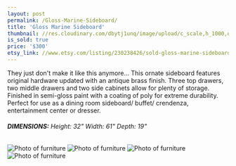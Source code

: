 ```yaml
---
layout: post
permalink: /Gloss-Marine-Sideboard/
title: 'Gloss Marine Sideboard'
thumbnail: //res.cloudinary.com/dbytj1unq/image/upload/c_scale,h_1000,q_80,w_1000/v1429630010/Oakdale-Boutique/Posts/Gloss-Marine-Sideboard/thumb.jpg
is_sold: true
price: '$300'
etsy_link: //www.etsy.com/listing/230238426/sold-gloss-marine-sideboard
---
```


They just don't make it like this anymore... This ornate sideboard features original hardware updated with an antique brass finish. Three top drawers, two middle drawers and two side cabinets allow for plenty of storage. Finished in semi-gloss paint with a coating of poly for extreme durability. Perfect for use as a dining room sideboard/ buffet/ crendenza, entertainment center or dresser. 

###### **DIMENSIONS:** Height: 32" Width: 61" Depth: 19"

![Photo of furniture][image1]
![Photo of furniture][image2]
![Photo of furniture][image3]
![Photo of furniture][image4]

<!-- Images -->
[image1]: //res.cloudinary.com/dbytj1unq/image/upload/c_limit,q_80,w_2000/v1429630010/Oakdale-Boutique/Posts/Gloss-Marine-Sideboard/IMG_8424.jpg

[image2]: //res.cloudinary.com/dbytj1unq/image/upload/c_limit,q_80,w_2000/v1429630014/Oakdale-Boutique/Posts/Gloss-Marine-Sideboard/IMG_8431.jpg

[image3]: //res.cloudinary.com/dbytj1unq/image/upload/c_limit,q_80,w_2000/v1429630012/Oakdale-Boutique/Posts/Gloss-Marine-Sideboard/IMG_8428.jpg

[image4]: //res.cloudinary.com/dbytj1unq/image/upload/c_limit,q_80,w_2000/v1429630012/Oakdale-Boutique/Posts/Gloss-Marine-Sideboard/IMG_8429.jpg
